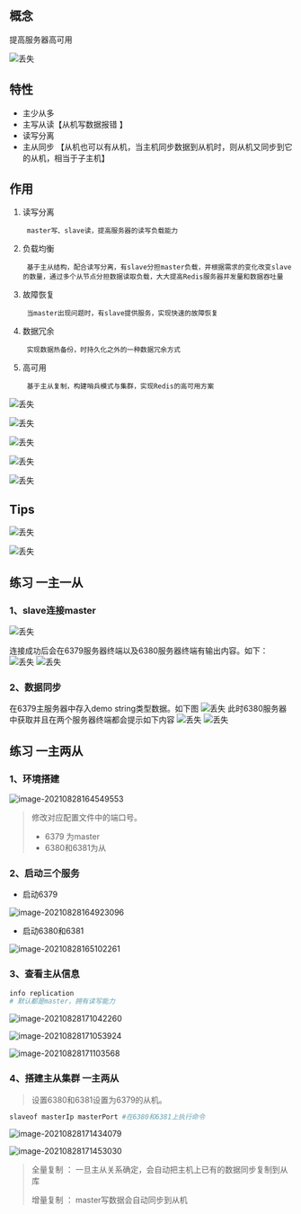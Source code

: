 ## 概念

提高服务器高可用

![丢失](../Redis/资料/主从复制.jpg "主从复制")  



## 特性

* 主少从多
* 主写从读【从机写数据报错 】
* 读写分离
* 主从同步 【从机也可以有从机，当主机同步数据到从机时，则从机又同步到它的从机，相当于子主机】

## 作用

1. 读写分离

        master写、slave读，提高服务器的读写负载能力

2. 负载均衡

        基于主从结构，配合读写分离，有slave分担master负载，并根据需求的变化改变slave的数量，通过多个从节点分担数据读取负载，大大提高Redis服务器并发量和数据吞吐量

3. 故障恢复

        当master出现问题时，有slave提供服务，实现快速的故障恢复

4. 数据冗余

        实现数据热备份，时持久化之外的一种数据冗余方式

5. 高可用

        基于主从复制，构建哨兵模式与集群，实现Redis的高可用方案

![丢失](../Redis/资料/主从复制工作流程.jpg "主从复制工作流程")  

![丢失](../Redis/资料/主从复制详细流程.jpg "主从复制详细流程")

![丢失](../Redis/资料/主从复制-数据同步.jpg "主从复制-数据同步")

![丢失](../Redis/资料/主从复制命令.jpg "主从复制命令")

![丢失](../Redis/资料/主从复制授权访问.jpg "主从复制授权访问")


## Tips
![丢失](../Redis/资料/master注意点.jpg "master注意点")

![丢失](../Redis/资料/slave注意点.jpg "slave注意点")

## 练习 一主一从

### 1、slave连接master

![丢失](../Redis/资料/主从复制练习-连接.jpg "主从复制练习-连接")

连接成功后会在6379服务器终端以及6380服务器终端有输出内容。如下：
![丢失](../Redis/资料/6379服务器提示.jpg "6379服务器提示")
![丢失](../Redis/资料/6380服务器提示.jpg "6380服务器提示")

### 2、数据同步

在6379主服务器中存入demo string类型数据。如下图
![丢失](../Redis/资料/6379主服务器存入数据.jpg "6379主服务器存入数据")
此时6380服务器中获取并且在两个服务器终端都会提示如下内容
![丢失](../Redis/资料/6380服务器同步6379数据.jpg "6380从服务器同步6379数据")
![丢失](../Redis/资料/主从同步终端提示.jpg "主从同步终端提示")



## 练习 一主两从

### 1、环境搭建

![image-20210828164549553](第九节-主从复制.assets/image-20210828164549553.png)

> 修改对应配置文件中的端口号。
>
> * 6379 为master
> * 6380和6381为从

### 2、启动三个服务

* 启动6379

![image-20210828164923096](第九节-主从复制.assets/image-20210828164923096.png)



* 启动6380和6381

![image-20210828165102261](第九节-主从复制.assets/image-20210828165102261.png)



### 3、查看主从信息

```bash
info replication
# 默认都是master，拥有读写能力
```

![image-20210828171042260](第九节-主从复制.assets/image-20210828171042260.png)

![image-20210828171053924](第九节-主从复制.assets/image-20210828171053924.png)

![image-20210828171103568](第九节-主从复制.assets/image-20210828171103568.png)



### 4、搭建主从集群 一主两从

> 设置6380和6381设置为6379的从机。

```bash
slaveof masterIp masterPort #在6380和6381上执行命令
```

![image-20210828171434079](第九节-主从复制.assets/image-20210828171434079.png)

![image-20210828171453030](第九节-主从复制.assets/image-20210828171453030.png)

> 全量复制 ： 一旦主从关系确定，会自动把主机上已有的数据同步复制到从库
>
> 增量复制 ： master写数据会自动同步到从机
